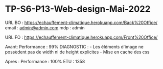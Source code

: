 # TP-S6-P13-Web-design-Mai-2022
URL BO : https://echauffement-climatique.herokuapp.com/Back%20Office/
email : admin@admin.com
mdp : admin

URL FO : https://echauffement-climatique.herokuapp.com/Front%20Office/

Avant:
Performance : 99%
DIAGNOSTIC :
    - Les éléments d'image ne possèdent pas de width ni de height explicites
    - Mise en cache des css

Apres : 
Performance : 100%
ETU : 1358